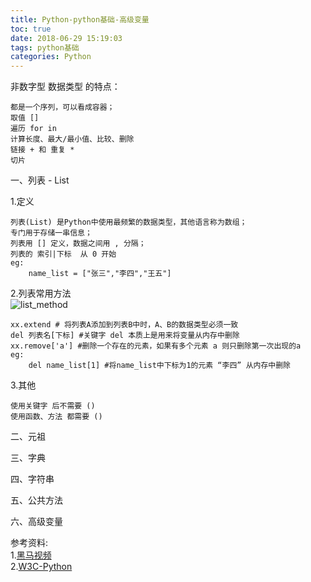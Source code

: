 ```yaml
---
title: Python-python基础-高级变量
toc: true
date: 2018-06-29 15:19:03
tags: python基础
categories: Python
---
```


非数字型 数据类型 的特点：
	
	都是一个序列，可以看成容器；
	取值 []
	遍历 for in
	计算长度、最大/最小值、比较、删除
	链接 + 和 重复 *
	切片
一、列表 - List	

<!-- more -->

1.定义

	列表(List) 是Python中使用最频繁的数据类型，其他语言称为数组；
	专门用于存储一串信息；
	列表用 [] 定义，数据之间用 , 分隔；
	列表的 索引|下标  从 0 开始
	eg:
		name_list = ["张三","李四","王五"]
2.列表常用方法<br>
![list_method](list_method.png)	

	xx.extend # 将列表A添加到列表B中时，A、B的数据类型必须一致
	del 列表名[下标] #关键字 del 本质上是用来将变量从内存中删除
	xx.remove['a'] #删除一个存在的元素，如果有多个元素 a 则只删除第一次出现的a
	eg:
		del name_list[1] #将name_list中下标为1的元素 “李四” 从内存中删除
3.其他
		
	使用关键字 后不需要 ()
	使用函数、方法 都需要 ()	
	
	
二、元祖

三、字典

四、字符串


五、公共方法


六、高级变量


参考资料:<br>
1.[黑马视频]()<br>
2.[W3C-Python](https://www.w3cschool.cn/python/)